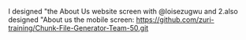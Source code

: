 I designed "the About Us website screen with @loisezugwu and 
2.also designed "About us the mobile screen: https://github.com/zuri-training/Chunk-File-Generator-Team-50.git
